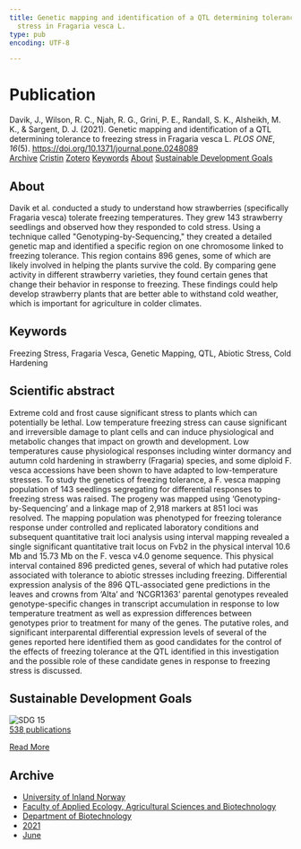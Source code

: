 ```yaml
---
title: Genetic mapping and identification of a QTL determining tolerance to freezing
  stress in Fragaria vesca L.
type: pub
encoding: UTF-8

---
```

<h1>Publication</h1>
<article id="csl-bib-container-SBE8W4QH" class="csl-bib-container">
  <div class="csl-bib-body"> <div class="csl-entry">Davik, J., Wilson, R. C., Njah, R. G., Grini, P. E., Randall, S. K., Alsheikh, M. K., &#38; Sargent, D. J. (2021). Genetic mapping and identification of a QTL determining tolerance to freezing stress in Fragaria vesca L. <i>PLOS ONE</i>, <i>16</i>(5). <a href="https://doi.org/10.1371/journal.pone.0248089">https://doi.org/10.1371/journal.pone.0248089</a></div> </div>
  <div class="csl-bib-buttons">
    <a href="#taxonomy-article-SBE8W4QH" alt="archive" class="csl-bib-button">Archive</a>
    <a href="https://app.cristin.no/results/show.jsf?id=1919038" alt="Cristin" class="csl-bib-button">Cristin</a>
    <a href="http://zotero.org/groups/5881554/items/SBE8W4QH" alt="Zotero" class="csl-bib-button">Zotero</a>
    <a href="#keywords-article-SBE8W4QH" alt="keywords" class="csl-bib-button">Keywords</a>
    <a href="#about-article-SBE8W4QH" alt="about_pub" class="csl-bib-button">About</a>
    <a href="#sdg-article-SBE8W4QH" alt="sdg" class="csl-bib-button">Sustainable Development Goals</a>
  </div>
  <div id="csl-bib-meta-container-SBE8W4QH"></div>
</article>
<div id="csl-bib-meta-SBE8W4QH" class="csl-bib-meta">
  <article id="about-article-SBE8W4QH" class="about_pub-article">
    <h1>About</h1>
    Davik et al. conducted a study to understand how strawberries (specifically Fragaria vesca) tolerate freezing temperatures. They grew 143 strawberry seedlings and observed how they responded to cold stress. Using a technique called "Genotyping-by-Sequencing," they created a detailed genetic map and identified a specific region on one chromosome linked to freezing tolerance. This region contains 896 genes, some of which are likely involved in helping the plants survive the cold. By comparing gene activity in different strawberry varieties, they found certain genes that change their behavior in response to freezing. These findings could help develop strawberry plants that are better able to withstand cold weather, which is important for agriculture in colder climates.
  </article>
  <article id="keywords-article-SBE8W4QH" class="keywords-article">
    <h1>Keywords</h1>
    Freezing Stress, Fragaria Vesca, Genetic Mapping, QTL, Abiotic Stress, Cold Hardening
  </article>
  <article id="abstract-article-SBE8W4QH" class="abstract-article">
    <h1>Scientific abstract</h1>
    Extreme cold and frost cause significant stress to plants which can potentially be lethal. Low temperature freezing stress can cause significant and irreversible damage to plant cells and can induce physiological and metabolic changes that impact on growth and development. Low temperatures cause physiological responses including winter dormancy and autumn cold hardening in strawberry (Fragaria) species, and some diploid F. vesca accessions have been shown to have adapted to low-temperature stresses. To study the genetics of freezing tolerance, a F. vesca mapping population of 143 seedlings segregating for differential responses to freezing stress was raised. The progeny was mapped using ‘Genotyping-by-Sequencing’ and a linkage map of 2,918 markers at 851 loci was resolved. The mapping population was phenotyped for freezing tolerance response under controlled and replicated laboratory conditions and subsequent quantitative trait loci analysis using interval mapping revealed a single significant quantitative trait locus on Fvb2 in the physical interval 10.6 Mb and 15.73 Mb on the F. vesca v4.0 genome sequence. This physical interval contained 896 predicted genes, several of which had putative roles associated with tolerance to abiotic stresses including freezing. Differential expression analysis of the 896 QTL-associated gene predictions in the leaves and crowns from ‘Alta’ and ‘NCGR1363’ parental genotypes revealed genotype-specific changes in transcript accumulation in response to low temperature treatment as well as expression differences between genotypes prior to treatment for many of the genes. The putative roles, and significant interparental differential expression levels of several of the genes reported here identified them as good candidates for the control of the effects of freezing tolerance at the QTL identified in this investigation and the possible role of these candidate genes in response to freezing stress is discussed.
  </article>
  <article id="sdg-article-SBE8W4QH" class="sdg-article">
    <h1>Sustainable Development Goals</h1>
    <div class="sdg-container"><div id="sdg15" class="sdg">
        <img src="{{< params subfolder >}}images/sdg/sdg15_en.png" class="image" alt="SDG 15">
        <div class="sdg-overlay">
          <a href="/en/archive/?key=?sdg=15#archive" class="sdg-publication-count"><span>538</span> publications</a>
          <p><a href="https://sdgs.un.org/goals/goal15" class="sdg-read-more">Read More</a></p>
        </div>
      </div></div>
  </article>
  <article id="taxonomy-article-SBE8W4QH" class="taxonomy-article">
    <h1>Archive</h1>
    <ul>
      <li>
        <a href="/en/archive/?key=3DCRN523">University of Inland Norway</a>
      </li>
      <li>
        <a href="/en/archive/?key=T77LXH6D">Faculty of Applied Ecology, Agricultural Sciences and Biotechnology</a>
      </li>
      <li>
        <a href="/en/archive/?key=VL6KDQ85">Department of Biotechnology</a>
      </li>
      <li>
        <a href="/en/archive/?key=FJH75VJD">2021</a>
      </li>
      <li>
        <a href="/en/archive/?key=WWU8EN66">June</a>
      </li>
    </ul>
  </article>
</div>
